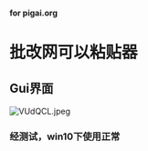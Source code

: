 #### for pigai.org
# 批改网可以粘贴器
## Gui界面
![VUdQCL.jpeg](https://i.imgloc.com/2023/05/26/VUdQCL.jpeg)
### 经测试，win10下使用正常
